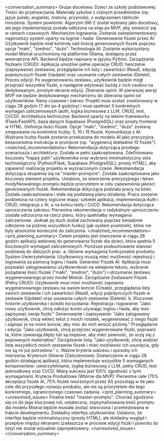 <conversation_summary>
<decisions>
Grupa docelowa: Dzieci ze szkoły podstawowej.
Treści do przetwarzania: Materiały szkolne z różnych przedmiotów (np. język polski, angielski, historia, przyroda), z wyłączeniem tabliczki mnożenia.
System powtórek: Algorytm SM-2 został wybrany jako docelowy, ale jego implementacja została odłożona na etap po MVP, aby zmieścić się w ramach czasowych.
Mechanizm logowania: Zostanie zaimplementowany najprostszy system oparty na loginie i haśle.
Generowanie fiszek przez AI: Użytkownik będzie miał kontrolę nad ilością generowanych fiszek poprzez opcje "mało", "średnio", "dużo".
Technologia AI: Zostanie wykorzystany model Mistral uruchomiony na platformie Ollama, dostępny przez wewnętrzne API. Backend będzie napisany w języku Python.
Zarządzanie fiszkami (CRUD): Aplikacja umożliwi pełne operacje CRUD: tworzenie (zapisywanie) zestawów, przeglądanie ich listy i zawartości (Read), edycję pojedynczych fiszek (Update) oraz usuwanie całych zestawów (Delete).
Proces edycji: Po wygenerowaniu zestawu, użytkownik będzie mógł przejrzeć wszystkie fiszki, a następnie edytować każdą z nich osobno na dedykowanym, prostym ekranie edycji.
Zbieranie opinii: W pierwszej wersji MVP nie będzie dedykowanego mechanizmu do zbierania opinii od użytkowników.
Ramy czasowe i zakres: Projekt musi zostać zrealizowany w ciągu 28 godzin (7 dni po 4 godziny) i musi spełniać 5 konkretnych wymagań zaliczeniowych (auth, logika biznesowa z LLM, CRUD, test, CI/CD).
Architektura techniczna: Backend oparty na lekkim frameworku (Flask/FastAPI), baza danych Supabase (PostgreSQL) oraz prosty frontend w HTML.
Definicja ilości fiszek: Opcje "mało", "średnio", "dużo" zostaną zmapowane na konkretne liczby: 5, 10 i 15 fiszek.
Komunikacja z AI: Wybrana liczba fiszek zostanie przekazana do modelu AI jako precyzyjna, bezpośrednia instrukcja w prompcie (np. "wygeneruj dokładnie 10 fiszek").
</decisions>
<matched_recommendations>
Rekomendacja dotycząca prostego scenariusza i architektury: Została w pełni zaakceptowana. Zdefiniowano kluczowy "happy path" użytkownika oraz wybrano minimalistyczny stos technologiczny (Python/Flask, Supabase (PostgreSQL), prosty HTML), aby zapewnić realizację projektu w wyznaczonym czasie.
Rekomendacja dotycząca skupienia się na "master-prompcie": Została zaakceptowana jako kluczowy element projektu. Ustalono, że stworzenie precyzyjnego i łatwo modyfikowalnego promptu będzie priorytetem w celu zapewnienia jakości generowanych fiszek.
Rekomendacja dotycząca podziału pracy na bloki: Została zaakceptowana i stała się podstawą planu działania. Praca zostanie podzielona na cztery logiczne etapy: szkielet aplikacji, implementacja Auth i CRUD, integracja z AI, a na końcu testy i CI/CD.
Rekomendacja dotycząca uproszczenia zakresu: Pierwotna rekomendacja o radykalnym uproszczeniu została odrzucona na rzecz planu, który spełniałby wymagania zaliczeniowe. Jednak jej duch został zachowany poprzez świadome odłożenie na później wszystkich funkcji (jak system powtórek), które nie były absolutnie konieczne do zaliczenia.
</matched_recommendations>
<prd_planning_summary>
Celem projektu jest stworzenie w ciągu 28 godzin aplikacji webowej do generowania fiszek dla dzieci, która spełnia 5 kluczowych wymagań zaliczeniowych. Poniższe podsumowanie stanowi podstawę do dalszych prac.
a. Główne wymagania funkcjonalne produktu:
System Uwierzytelniania: Użytkownicy muszą mieć możliwość rejestracji i logowania za pomocą loginu i hasła.
Generator Fiszek AI: Aplikacja musi pozwalać zalogowanemu użytkownikowi na wklejenie tekstu, wybranie pożądanej ilości fiszek ("mało", "średnio", "dużo") i otrzymanie zestawu wygenerowanego przez model Mistral.
Zarządzanie Zestawami Fiszek (Pełny CRUD): Użytkownik musi mieć możliwość zapisania wygenerowanego zestawu na swoim koncie (Create), przeglądania listy swoich zestawów i ich zawartości (Read), edycji pojedynczych fiszek w zestawie (Update) oraz usuwania całych zestawów (Delete).
b. Kluczowe historie użytkownika i ścieżki korzystania:
Rejestracja i logowanie: "Jako nowy użytkownik, chcę założyć konto używając loginu i hasła, aby móc zapisywać swoje fiszki."
Generowanie i zapisywanie: "Jako zalogowany użytkownik, chcę wkleić tekst z moich notatek, wygenerować z niego fiszki i zapisać je na moim koncie, aby móc do nich wrócić później."
Przeglądanie i edycja: "Jako użytkownik, chcę przejrzeć wygenerowane fiszki, poprawić te, które zawierają błędy lub są niejasne, aby mieć pewność, że uczę się z poprawnych materiałów."
Zarządzanie listą: "Jako użytkownik, chcę widzieć listę wszystkich moich zestawów fiszek i mieć możliwość ich usunięcia, gdy nie są mi już potrzebne."
c. Ważne kryteria sukcesu i sposoby ich mierzenia:
Kryterium Główne (Zaliczeniowe): Dostarczenie w ciągu 28 godzin działającej aplikacji, która implementuje wszystkie 5 wymaganych komponentów: uwierzytelnianie, logikę biznesową z LLM, pełny CRUD, test jednostkowy oraz CI/CD. Miarą sukcesu jest 100% zgodność z tymi wymaganiami.
Kryteria Produktowe (Wtórne dla MVP): Pierwotne cele (75% akceptacji fiszek AI, 75% fiszek tworzonych przez AI) pozostają w tle jako cele dla przyszłego rozwoju produktu, ale nie są priorytetem dla tego konkretnego, ograniczonego czasowo zadania.
</prd_planning_summary>
<unresolved_issues>
Finalna treść "master-promptu": Chociaż zgodzono się co do jego kluczowej roli, ostateczna, zoptymalizowana treść promptu dla modelu Mistral będzie musiała zostać stworzona i przetestowana w trakcie developmentu.
Dokładny interfejs użytkownika: Ustalono, że interfejs będzie minimalistyczny (prosty HTML), ale dokładny wygląd i przepływ między ekranami (zwłaszcza w procesie edycji fiszki i powrotu do listy) nie został wizualnie zaprojektowany.
</unresolved_issues>
</conversation_summary>
